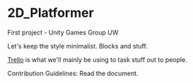 # 2D_Platformer
First project - Unity Games Group UW

Let's keep the style minimalist. Blocks and stuff.

[Trello](https://trello.com/b/DNmAUXzp/2d-platformer) is what we'll mainly be using to task stuff out to people.

Contribution Guidelines: Read the document.